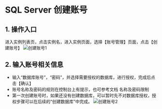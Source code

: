 # SQL Server 创建账号

## 1. 操作入口
进入实例列表页，点击实例名，进入实例页面，选择【账号管理】页面，点击【创建账号】
![创建账号1](../../../../../../image/RDS/Create-Account-1.png)


## 2. 输入账号相关信息
- 输入“数据库账号”，“密码”，并选择需要授权的数据库，进行授权，完成后点击【确认】
- 账号名称及密码的规则在控制台上有提示，也可参考文档 名称及密码限制
- 第一次创建账号时，如果还没有创建数据库，可以暂时先不对数据库授权，授权步骤可以在后续的“创建数据库”中完成。
![创建账号2](../../../../../../image/RDS/Create-Account-2.png)
